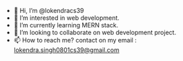 - 👋 Hi, I’m @lokendracs39
- 👀 I’m interested in web development.
- 🌱 I’m currently learning MERN stack.
- 💞️ I’m looking to collaborate on web development project.
- 📫 How to reach me? 
  contact on my email : lokendra.singh0801cs39@gmail.com

<!---
lokendracs39/lokendracs39 is a ✨ special ✨ repository because its `README.md` (this file) appears on your GitHub profile.
You can click the Preview link to take a look at your changes.
--->
